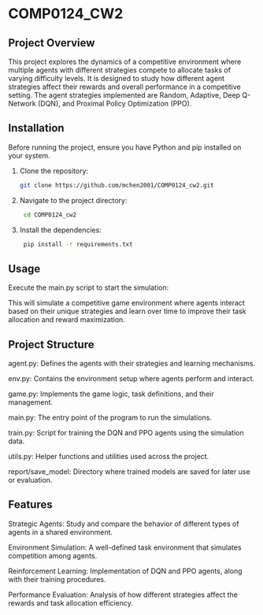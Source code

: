 # COMP0124_CW2

## Project Overview

This project explores the dynamics of a competitive environment where multiple agents with different strategies compete to allocate tasks of varying difficulty levels. It is designed to study how different agent strategies affect their rewards and overall performance in a competitive setting. The agent strategies implemented are Random, Adaptive, Deep Q-Network (DQN), and Proximal Policy Optimization (PPO).

## Installation

Before running the project, ensure you have Python and pip installed on your system.

1. Clone the repository:
   ```sh
   git clone https://github.com/mchen2001/COMP0124_cw2.git

2. Navigate to the project directory:
   ```sh
    cd COMP0124_cw2

3. Install the dependencies:
   ```sh
    pip install -r requirements.txt

## Usage

Execute the main.py script to start the simulation:

This will simulate a competitive game environment where agents interact based on their unique strategies and learn over time to improve their task allocation and reward maximization.

## Project Structure

agent.py: Defines the agents with their strategies and learning mechanisms.

env.py: Contains the environment setup where agents perform and interact.

game.py: Implements the game logic, task definitions, and their management.

main.py: The entry point of the program to run the simulations.

train.py: Script for training the DQN and PPO agents using the simulation data.

utils.py: Helper functions and utilities used across the project.

report/save_model: Directory where trained models are saved for later use or evaluation.

## Features

Strategic Agents: Study and compare the behavior of different types of agents in a shared environment.

Environment Simulation: A well-defined task environment that simulates competition among agents.

Reinforcement Learning: Implementation of DQN and PPO agents, along with their training procedures.

Performance Evaluation: Analysis of how different strategies affect the rewards and task allocation efficiency.
